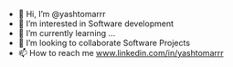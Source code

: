 - 👋 Hi, I’m @yashtomarrr
- 👀 I’m interested in Software development
- 🌱 I’m currently learning ...
- 💞️ I’m looking to collaborate Software Projects 
- 📫 How to reach me www.linkedin.com/in/yashtomarrr

